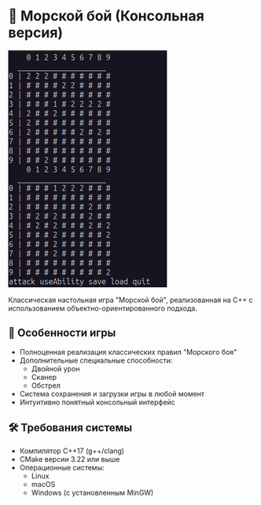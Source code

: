 # 🚢 Морской бой (Консольная версия)

![Геймплей игры](t.png)

Классическая настольная игра "Морской бой", реализованная на C++ с использованием объектно-ориентированного подхода.

## 📌 Особенности игры

- Полноценная реализация классических правил "Морского боя"
- Дополнительные специальные способности:
  - Двойной урон
  - Сканер
  - Обстрел
- Система сохранения и загрузки игры в любой момент
- Интуитивно понятный консольный интерфейс

## 🛠️ Требования системы

- Компилятор C++17 (g++/clang)
- CMake версии 3.22 или выше
- Операционные системы:
  - Linux
  - macOS
  - Windows (с установленным MinGW)

